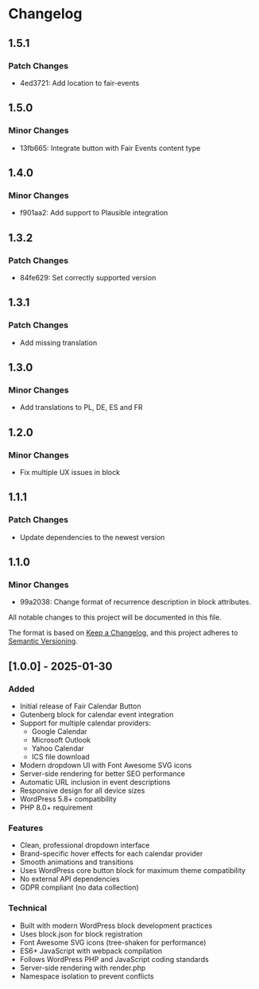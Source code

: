 # Changelog

## 1.5.1

### Patch Changes

- 4ed3721: Add location to fair-events

## 1.5.0

### Minor Changes

- 13fb665: Integrate button with Fair Events content type

## 1.4.0

### Minor Changes

- f901aa2: Add support to Plausible integration

## 1.3.2

### Patch Changes

- 84fe629: Set correctly supported version

## 1.3.1

### Patch Changes

- Add missing translation

## 1.3.0

### Minor Changes

- Add translations to PL, DE, ES and FR

## 1.2.0

### Minor Changes

- Fix multiple UX issues in block

## 1.1.1

### Patch Changes

- Update dependencies to the newest version

## 1.1.0

### Minor Changes

- 99a2038: Change format of recurrence description in block attributes.

All notable changes to this project will be documented in this file.

The format is based on [Keep a Changelog](https://keepachangelog.com/en/1.0.0/),
and this project adheres to [Semantic Versioning](https://semver.org/spec/v2.0.0.html).

## [1.0.0] - 2025-01-30

### Added

- Initial release of Fair Calendar Button
- Gutenberg block for calendar event integration
- Support for multiple calendar providers:
  - Google Calendar
  - Microsoft Outlook
  - Yahoo Calendar
  - ICS file download
- Modern dropdown UI with Font Awesome SVG icons
- Server-side rendering for better SEO performance
- Automatic URL inclusion in event descriptions
- Responsive design for all device sizes
- WordPress 5.8+ compatibility
- PHP 8.0+ requirement

### Features

- Clean, professional dropdown interface
- Brand-specific hover effects for each calendar provider
- Smooth animations and transitions
- Uses WordPress core button block for maximum theme compatibility
- No external API dependencies
- GDPR compliant (no data collection)

### Technical

- Built with modern WordPress block development practices
- Uses block.json for block registration
- Font Awesome SVG icons (tree-shaken for performance)
- ES6+ JavaScript with webpack compilation
- Follows WordPress PHP and JavaScript coding standards
- Server-side rendering with render.php
- Namespace isolation to prevent conflicts
